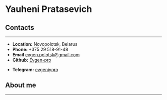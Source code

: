 # Yauheni Pratasevich

## Contacts

---

- **Location:** Novopolotsk, Belarus
- **Phone:** +375 29 518-91-48
- **Email** evgen.polotsk@gmail.com
- **Github:** [Evgen-pro](https://github.com/Evgen-pro)

* **Telegram:** [evgeniypro](@evgeniypro)

## About me

---
